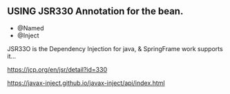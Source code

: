USING JSR330 Annotation for the bean.
---
- @Named
- @Inject

JSR33O is the Dependency Injection for java, & SpringFrame work supports it...

https://jcp.org/en/jsr/detail?id=330 

https://javax-inject.github.io/javax-inject/api/index.html
